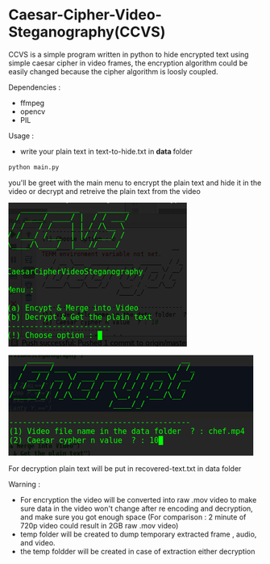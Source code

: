 # Caesar-Cipher-Video-Steganography(CCVS)

CCVS is a simple program written in python to hide encrypted text using simple caesar cipher in video frames, the encryption algorithm could be easily changed because the cipher algorithm is loosly coupled. 

Dependencies :

* ffmpeg
* opencv 
* PIL


Usage : 

* write your plain text in text-to-hide.txt in <strong> data </strong> folder

```bash
python main.py

```
you'll be greet with the main menu to encrypt the plain text and hide it in the video or decrypt and retreive the plain text from the video 

![main menu](images/Selection_032.png)

![main menu](images/Selection_033.png)

For decryption plain text will be put in recovered-text.txt in data folder

Warning :
* For encryption the video will be converted into raw .mov video to make sure data in the video won't change after re encoding and decryption, and make sure you got enough space (For comparison : 2 minute of 720p video could result in 2GB raw .mov video)
* temp folder will be created to dump temporary extracted frame , audio, and video.
* the temp foldder will be created in case of extraction either decryption
